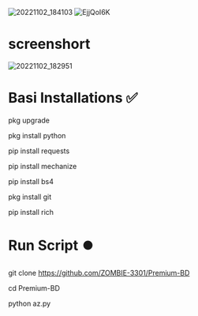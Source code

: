 ![20221102_184103](https://user-images.githubusercontent.com/103543395/199492181-3e627580-1300-4ba3-b61c-348a93e96a0b.gif)
![EjjQoI6K](https://user-images.githubusercontent.com/103543395/199491758-90377b50-6e0b-41fb-8f0e-e6532523ffbc.gif)
# screenshort
![20221102_182951](https://user-images.githubusercontent.com/103543395/199492336-c05c9e4b-da01-4902-935b-6b37e01571bd.jpg)
# Basi Installations ✅

pkg upgrade

pkg install python

pip install requests

pip install mechanize

pip install bs4

pkg install git

pip install rich

# Run Script ⏺️

git clone https://github.com/ZOMBIE-3301/Premium-BD

cd Premium-BD

python az.py

